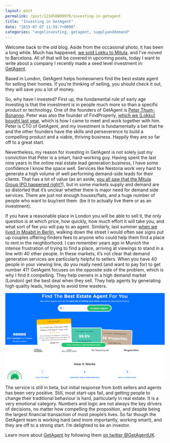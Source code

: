 ```yaml
---
layout: post
permalink: /post/123450809070/investing-in-getagent
title: "Investing in GetAgent"
date: "2015-07-07 11:59:7+0000"
categories: "angelinvesting, getagent, supplyanddemand"
---
```

Welcome back to the old blog. Aside from the occasional photo, it has been a long while. Much has happened, <a href="http://tech.eu/brief/mitula-lokku-nestoria-acquisition/">we sold Lokku to Mitula</a>, and I&rsquo;ve moved to Barcelona. All of that will be covered in upcoming posts, today I want to write about a company I recently made a seed level investment in: <a href="https://www.getagent.co.uk/">GetAgent</a>.

Based in London, GetAgent helps homeowners find the best estate agent for selling their homes. If you&rsquo;re thinking of selling, you should check it out, they will save you a lot of money. 

So, why have I invested? First up, the fundamental rule of early age investing is that the investment is in people much more so than a specific product or technology. One of the founders of GetAgent is <a href="https://twitter.com/peter_t_b">Peter Thum-Bonanno</a>. Peter was also the founder of FindProperly, <a href="http://tech.eu/news/lokku-acquires-find-properly-nestoria/">which we (Lokku) bought last year</a>, which is how I came to meet and work together with him. Peter is CTO of GetAgent, and my investment is fundamentally a bet that he and the other founders have the skills and perseverence to build a compelling product and a viable, thriving business. Happily they are so far off to a great start.

Nevertheless, my reason for investing in GetAgent is not solely just my conviction that Peter is a smart, hard-working guy. Having spent the last nine years in the online real estate lead generation business, I have some confidence I know the space well. Services like Nestoria work very hard to generate a high volume of well performing demand-side leads for their clients. That has a lot of value (as an aside, <a href="http://www.propertyportalwatch.com/2015/07/mitula-group-successfully-lists-on-the-asx-ends-week-up-13-on-listing-price/">you all saw that the Mitula Group IPO happened right?</a>), but in some markets supply and demand are so distorted that it&rsquo;s unclear whether there is major need for demand side services. There are just not enough houses/flats, and a huge number of people who want to buy/rent them  (be it to actually live there or as an investment). 

If you have a reasonable place in London you will be able to sell it, the only question is at which price, how quickly, how much effort it will take you, and what sort of fee you will pay to an agent. Similarly, last summer <a href="http://www.freyfogle.com/post/96569192005/berlin-and-bestsummerever">when we lived in Moabit in Berlin</a>, walking down the street I would often see signs put up couples offering finders fees to anyone who could help them find a place to rent in the neighborhood. I can remember years ago in Munich the intense frustration of trying to find a place, arriving at viewings to stand in a line with 40 other people. In these markets, it&rsquo;s not clear that demand generation services are particularly helpful to sellers. When you have 40 people in your viewing line, do you really need (and want to pay for) to get number 41?
GetAgent focuses on the opposite side of the problem, which is why I find it compelling. They help owners in a high demand market (London) get the best deal when they sell. They help agents by generating high quality leads, helping to avoid time wasters. 

<a href="https://www.getagent.co.uk/"><center><img data-orig-height="764" data-orig-width="1563" alt="image" src="/img/blog/getagent.png"/></center></a><p/>

The service is still in beta, but initial response from both sellers and agents has been very positive. Still, most start-ups fail, and getting people to change their traditional behaviour is hard, particularly in real estate. It is a very emotional category. Numbers and logic are not always the key drivers of decisions, no matter how compelling the proposition, and despite being the largest financial transaction of most people’s lives. So far though the GetAgent team is working hard (and more importantly, working smart), and they are off to a strong start. I&rsquo;m delighted to be an investor.

Learn more about <a href="https://www.getagent.co.uk/">GetAgent</a> by following them <a href="https://twitter.com/getagentuk">on twitter @GetAgentUK</a>.
